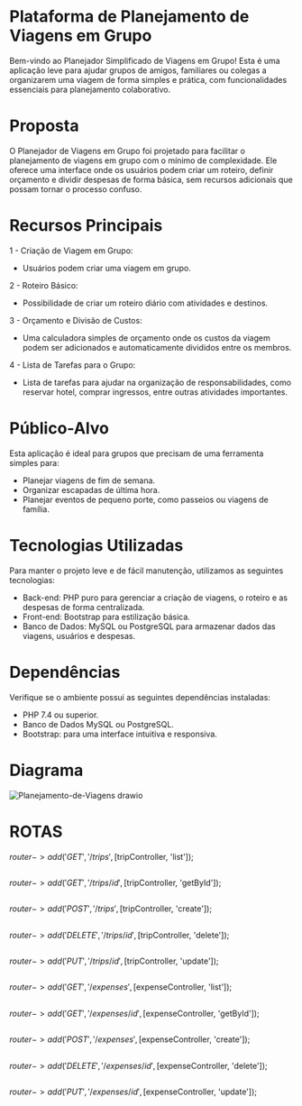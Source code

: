 # Plataforma de Planejamento de Viagens em Grupo
Bem-vindo ao Planejador Simplificado de Viagens em Grupo! Esta é uma aplicação leve para ajudar grupos de amigos, familiares ou colegas a organizarem uma viagem de forma simples e prática, com funcionalidades essenciais para planejamento colaborativo.
# Proposta
O Planejador de Viagens em Grupo foi projetado para facilitar o planejamento de viagens em grupo com o mínimo de complexidade. Ele oferece uma interface onde os usuários podem criar um roteiro, definir orçamento e dividir despesas de forma básica, sem recursos adicionais que possam tornar o processo confuso.
# Recursos Principais
1 - Criação de Viagem em Grupo:
  - Usuários podem criar uma viagem em grupo.

2 - Roteiro Básico:
  - Possibilidade de criar um roteiro diário com atividades e destinos.

3 - Orçamento e Divisão de Custos:
  - Uma calculadora simples de orçamento onde os custos da viagem podem ser adicionados e automaticamente divididos entre os membros.

4 - Lista de Tarefas para o Grupo:
  - Lista de tarefas para ajudar na organização de responsabilidades, como reservar hotel, comprar ingressos, entre outras atividades importantes.
# Público-Alvo
Esta aplicação é ideal para grupos que precisam de uma ferramenta simples para:

  - Planejar viagens de fim de semana.
  - Organizar escapadas de última hora.
  - Planejar eventos de pequeno porte, como passeios ou viagens de família.

# Tecnologias Utilizadas
Para manter o projeto leve e de fácil manutenção, utilizamos as seguintes tecnologias:

  - Back-end: PHP puro para gerenciar a criação de viagens, o roteiro e as despesas de forma centralizada.
  - Front-end: Bootstrap para estilização básica.
  - Banco de Dados: MySQL ou PostgreSQL para armazenar dados das viagens, usuários e despesas.

# Dependências
Verifique se o ambiente possui as seguintes dependências instaladas:

  - PHP 7.4 ou superior.
  - Banco de Dados MySQL ou PostgreSQL.
  - Bootstrap: para uma interface intuitiva e responsiva.

# Diagrama
![Planejamento-de-Viagens drawio](https://github.com/user-attachments/assets/d54ce8ce-9c36-4b31-bead-3a7faf51f296)

# ROTAS

$router->add('GET', '/trips', [$tripController, 'list']);
##
$router->add('GET', '/trips/{id}', [$tripController, 'getById']);
##
$router->add('POST', '/trips', [$tripController, 'create']);
##
$router->add('DELETE', '/trips/{id}', [$tripController, 'delete']);
##
$router->add('PUT', '/trips/{id}', [$tripController, 'update']);
##
$router->add('GET', '/expenses', [$expenseController, 'list']);
##
$router->add('GET', '/expenses/{id}', [$expenseController, 'getById']);
##
$router->add('POST', '/expenses', [$expenseController, 'create']);
##
$router->add('DELETE', '/expenses/{id}', [$expenseController, 'delete']);
##
$router->add('PUT', '/expenses/{id}', [$expenseController, 'update']);
